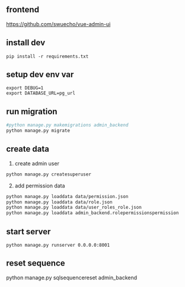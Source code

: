 
## frontend

https://github.com/swuecho/vue-admin-ui

## install dev

```
pip install -r requirements.txt
```

## setup dev env var
```
export DEBUG=1
export DATABASE_URL=pg_url
```

## run migration

```sh
#python manage.py makemigrations admin_backend
python manage.py migrate
```

## create data

1. create admin user

```bash
python manage.py createsuperuser
```

2. add permission data

```sh
python manage.py loaddata data/permission.json 
python manage.py loaddata data/role.json 
python manage.py loaddata data/user_roles_role.json
python manage.py loaddata admin_backend.rolepermissionspermission 
```

## start server


```
python manage.py runserver 0.0.0.0:8001
```

## reset sequence

python manage.py sqlsequencereset admin_backend






